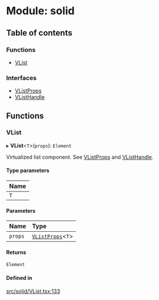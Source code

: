 # Module: solid

## Table of contents

### Functions

- [VList](solid.md#vlist)

### Interfaces

- [VListProps](../interfaces/solid.VListProps.md)
- [VListHandle](../interfaces/solid.VListHandle.md)

## Functions

### VList

▸ **VList**\<`T`\>(`props`): `Element`

Virtualized list component. See [VListProps](../interfaces/solid.VListProps.md) and [VListHandle](../interfaces/solid.VListHandle.md).

#### Type parameters

| Name |
| :------ |
| `T` |

#### Parameters

| Name | Type |
| :------ | :------ |
| `props` | [`VListProps`](../interfaces/solid.VListProps.md)\<`T`\> |

#### Returns

`Element`

#### Defined in

[src/solid/VList.tsx:133](https://github.com/inokawa/virtua/blob/86625a37/src/solid/VList.tsx#L133)
